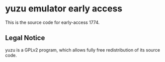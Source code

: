 yuzu emulator early access
=============

This is the source code for early-access 1774.

## Legal Notice

yuzu is a GPLv2 program, which allows fully free redistribution of its source code.